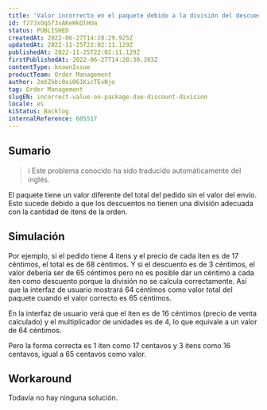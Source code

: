 ```yaml
---
title: 'Valor incorrecto en el paquete debido a la división del descuento'
id: f27JxOqSf3sAKeHkQlHUa
status: PUBLISHED
createdAt: 2022-06-27T14:28:29.925Z
updatedAt: 2022-11-25T22:02:11.129Z
publishedAt: 2022-11-25T22:02:11.129Z
firstPublishedAt: 2022-06-27T14:28:30.303Z
contentType: knownIssue
productTeam: Order Management
author: 2mXZkbi0oi061KicTExNjo
tag: Order Management
slugEN: incorrect-value-on-package-due-discount-division
locale: es
kiStatus: Backlog
internalReference: 605517
---
```


## Sumario

>ℹ️ Este problema conocido ha sido traducido automáticamente del inglés.


El paquete tiene un valor diferente del total del pedido sin el valor del envío. Esto sucede debido a que los descuentos no tienen una división adecuada con la cantidad de itens de la orden.



## Simulación


Por ejemplo, si el pedido tiene 4 itens y el precio de cada iten es de 17 céntimos, el total es de 68 céntimos. Y si el descuento es de 3 céntimos, el valor debería ser de 65 céntimos pero no es posible dar un céntimo a cada iten como descuento porque la división no se calcula correctamente. Así que la interfaz de usuario mostrará 64 céntimos como valor total del paquete cuando el valor correcto es 65 céntimos.

En la interfaz de usuario verá que el iten es de 16 céntimos (precio de venta calculado) y el multiplicador de unidades es de 4, lo que equivale a un valor de 64 céntimos.

Pero la forma correcta es 1 iten como 17 centavos y 3 itens como 16 centavos, igual a 65 centavos como valor.





## Workaround


Todavía no hay ninguna solución.


